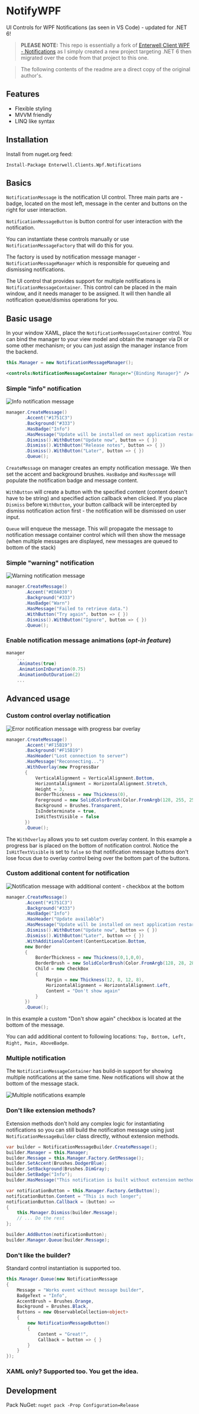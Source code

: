 # NotifyWPF
UI Controls for WPF Notifications (as seen in VS Code) - updated for .NET 6!

> **PLEASE NOTE:** This repo is essentially a fork of [Enterwell Client WPF - Notifications](https://github.com/Enterwell/Wpf.Notifications) as I simply created a new project targeting .NET 6 then migrated over the code from that project to this one.

> The following contents of the readme are a direct copy of the original author's.

## Features
- Flexible styling 
- MVVM friendly
- LINQ like syntax

## Installation

Install from nuget.org feed:

```
Install-Package Enterwell.Clients.Wpf.Notifications
```

## Basics

`NotificationMessage` is the notification UI control. Three main parts are - badge, located on the most left, message in the center and buttons on the right for user interaction.

`NotificationMessageButton` is button control for user interaction with the notification. 

You can instantiate these controls manually or use `NotificationMessageFactory` that will do this for you.

The factory is used by notification message manager - `NotificationMessageManager` which is responsible for queueing and dismissing notifications.

The UI control that provides support for multiple notifications is `NotificationMessageContainer`. This control can be placed in the main window, and it needs manager to be assigned. It will then handle all notification queue/dismiss operations for you. 

## Basic usage

In your window XAML, place the `NotificationMessageContainer` control. You can bind the manager to your view model and obtain the manager via DI or some other mechanism; or you can just assign the manager instance from the backend.

```c#
this.Manager = new NotificationMessageManager();
```

```xml
<controls:NotificationMessageContainer Manager="{Binding Manager}" />
```

### Simple "info" notification

![Info notification message](docs/images/CaptureNotificationMessageInfo.PNG)

```c#
manager.CreateMessage()
       .Accent("#1751C3")
       .Background("#333")
       .HasBadge("Info")
       .HasMessage("Update will be installed on next application restart.")
       .Dismiss().WithButton("Update now", button => { })
       .Dismiss().WithButton("Release notes", button => { })
       .Dismiss().WithButton("Later", button => { })
       .Queue(); 
```

`CreateMessage` on manager creates an empty notification message. We then set the accent and background brushes. `HasBadge` and `HasMessage` will populate the notification badge and message content.

`WithButton` will create a button with the specified content (content doesn't have to be string) and specified action callback when clicked. If you place `Dismiss` before `WithButton`, your button callback will be intercepted by dismiss notification action first - the notification will be dismissed on user input.

`Queue` will enqueue the message. This will propagate the message to notification message container control which will then show the message (when multiple messages are displayed, new messages are queued to bottom of the stack)

### Simple "warning" notification

![Warning notification message](docs/images/CaptureNotificationMessageWarning.PNG)

```c#
manager.CreateMessage()
       .Accent("#E0A030")
       .Background("#333")
       .HasBadge("Warn")
       .HasMessage("Failed to retrieve data.")
       .WithButton("Try again", button => { })
       .Dismiss().WithButton("Ignore", button => { })
       .Queue();
```

### Enable notification message animations (_opt-in feature_)

```c#
manager
    ...
    .Animates(true)
    .AnimationInDuration(0.75)
    .AnimationOutDuration(2)
    ...
```

## Advanced usage

### Custom control overlay notification

![Error notification message with progress bar overlay](docs/images/CaptureNotificationMessageError.PNG)

```c#
manager.CreateMessage()
       .Accent("#F15B19")
       .Background("#F15B19")
       .HasHeader("Lost connection to server")
       .HasMessage("Reconnecting...")
       .WithOverlay(new ProgressBar
       {
           VerticalAlignment = VerticalAlignment.Bottom,
           HorizontalAlignment = HorizontalAlignment.Stretch,
           Height = 3,
           BorderThickness = new Thickness(0),
           Foreground = new SolidColorBrush(Color.FromArgb(128, 255, 255, 255)),
           Background = Brushes.Transparent,
           IsIndeterminate = true,
           IsHitTestVisible = false
       })
       .Queue();
```

The `WithOverlay` allows you to set custom overlay content. In this example a progress bar is placed on the bottom of notification control. Notice the `IsHitTextVisible` is set to `false` so that notification message buttons don't lose focus due to overlay control being over the bottom part of the buttons.

### Custom additional content for notification

![Notification message with additional content - checkbox at the bottom](docs/images/CaptureNotificationMessageAdditionalContent.PNG)

```c#
manager.CreateMessage()
       .Accent("#1751C3")
       .Background("#333")
       .HasBadge("Info")
       .HasHeader("Update available")
       .HasMessage("Update will be installed on next application restart.")
       .Dismiss().WithButton("Update now", button => { })
       .Dismiss().WithButton("Later", button => { })
       .WithAdditionalContent(ContentLocation.Bottom,
       new Border
       {
           BorderThickness = new Thickness(0,1,0,0),
           BorderBrush = new SolidColorBrush(Color.FromArgb(128, 28, 28, 28)),
           Child = new CheckBox
           {
               Margin = new Thickness(12, 8, 12, 8),
               HorizontalAlignment = HorizontalAlignment.Left,
               Content = "Don't show again"
           }
       })
       .Queue();
```

In this example a custom "Don't show again" checkbox is located at the bottom of the message.

You can add additional content to following locations: `Top, Bottom, Left, Right, Main, AboveBadge`.

### Multiple notification

The `NotificationMessageContainer` has build-in support for showing multiple notifications at the same time. New notifications will show at the bottom of the message stack.

![Multiple notifications example](docs/images/CaptureNotificationMessageMultiple.PNG)

### Don't like extension methods?

Extension methods don't hold any complex logic for instantiating notifications so you can still build the notification message using just `NotificationMessageBuilder` class directly, without extension methods.

```c#
var builder = NotificationMessageBuilder.CreateMessage();
builder.Manager = this.Manager;
builder.Message = this.Manager.Factory.GetMessage();
builder.SetAccent(Brushes.DodgerBlue);
builder.SetBackground(Brushes.DimGray);
builder.SetBadge("Info");
builder.HasMessage("This notification is built without extension methods.");

var notificationButton = this.Manager.Factory.GetButton();
notificationButton.Content = "This is much longer";
notificationButton.Callback = (button) =>
{
    this.Manager.Dismiss(builder.Message);
    // ... Do the rest
};

builder.AddButton(notificationButton);
builder.Manager.Queue(builder.Message);
```     

### Don't like the builder?

Standard control instantiation is supported too. 

```c#
this.Manager.Queue(new NotificationMessage
{
    Message = "Works event without message builder",
    BadgeText = "Info",
    AccentBrush = Brushes.Orange,
    Background = Brushes.Black,
    Buttons = new ObservableCollection<object>
    {
        new NotificationMessageButton()
        {
            Content = "Great!",
            Callback = button => { }
        }
    }
});
```

### XAML only? Supported too. You get the idea.

## Development

Pack NuGet: `nuget pack -Prop Configuration=Release`
